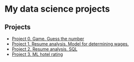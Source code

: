 # My data science projects
## Projects
* [Project 0. Game. Guess the number](https://github.com/Irinaeva/data_science/tree/main/Project_0)
* [Project 1. Resume analysis. Model for determining wages.](https://github.com/Irinaeva/data_science/tree/main/Project_1)
* [Project 2. Resume analysis. SQL](https://github.com/Irinaeva/data_science/tree/main/Project_2)
* [Project 3. ML hotel rating](https://github.com/Irinaeva/data_science/tree/main/Project_3)
